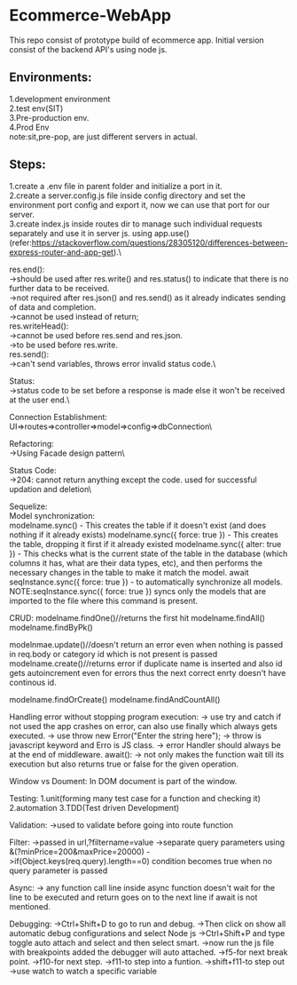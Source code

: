 # Ecommerce-WebApp
This repo consist of prototype build of ecommerce app. Initial version consist of the backend API's using node js.

## Environments:
1.development environment\
2.test env(SIT)\
3.Pre-production env.\
4.Prod Env\
note:sit,pre-pop, are just different servers in actual.

## Steps:
1.create a .env file in parent folder and initialize a port in it.\
2.create a server.config.js file inside config directory and set the environment port config and export it, now we can use that port for our server.\
3.create index.js inside routes dir to manage such individual requests separately and use it in server js. using app.use()(refer:https://stackoverflow.com/questions/28305120/differences-between-express-router-and-app-get).\

res.end():\
->should be used after res.write() and res.status() to indicate that there is no further data to be received.\
->not required after res.json() and res.send() as it already indicates sending of data and completion.\
->cannot be used instead of return;\
res.writeHead():\
->cannot be used before res.send and res.json.\
->to be used before res.write.\
res.send():\
->can't send variables, throws error invalid status code.\

Status:\
->status code to be set before a response is made else it won't be received at the user end.\

Connection Establishment:\
UI=>routes=>controller=>model=>config=>dbConnection\

Refactoring:\
->Using Facade design pattern\

Status Code:\
->204: cannot return anything except the code. used for successful updation and deletion\

Sequelize:\
Model synchronization:\
modelname.sync() - This creates the table if it doesn't exist (and does nothing if it already exists)
modelname.sync({ force: true }) - This creates the table, dropping it first if it already existed
modelname.sync({ alter: true }) - This checks what is the current state of the table in the database (which columns it has, what are their data types, etc), and then performs the necessary changes in the table to make it match the model.
await seqInstance.sync({ force: true }) - to automatically synchronize all models.
NOTE:seqInstance.sync({ force: true }) syncs only the models that are imported to the file where this command is present.

CRUD:
modelname.findOne()//returns the first hit
modelname.findAll()
modelname.findByPk()

modelnmae.update()//doesn't return an error even when nothing is passed in req.body or category id which is not present is passed
modelname.create()//returns error if duplicate name is inserted and also id gets autoincrement even for errors thus the next correct enrty doesn't have continous id.

modelname.findOrCreate()
modelname.findAndCountAll()

Handling error without stopping program execution:
-> use try and catch if not used the app crashes on error, can also use finally which always gets executed.
-> use throw new Error("Enter the string here");
-> throw is javascript keyword and Erro is JS class.
-> error Handler should always be at the end of middleware.
await():
-> not only makes the function wait till its execution but also returns true or false for the given operation.

Window vs Doument:
In DOM document is part of the window.

Testing:
1.unit(forming many test case for a function and checking it)
2.automation
3.TDD(Test driven Development)

Validation:
->used to validate before going into route function

Filter:
->passed in url,?filtername=value
->separate query parameters using &(?minPrice=200&maxPrice=20000)
->if(Object.keys(req.query).length==0) condition becomes true when  no query parameter is passed

Async:
-> any function call line inside async function doesn't wait for the line to be executed and return goes on to the next line if await is not mentioned.

Debugging:
->Ctrl+Shift+D to go to run and debug.
->Then click on show all automatic debug configurations and select Node js
->Ctrl+Shift+P and type toggle auto attach and select and then select smart.
->now run the js file with breakpoints added the debugger will auto attached.
->f5-for next break point.
->f10-for next step.
->f11-to step into a funtion.
->shift+f11-to step out
->use watch to watch a specific variable
